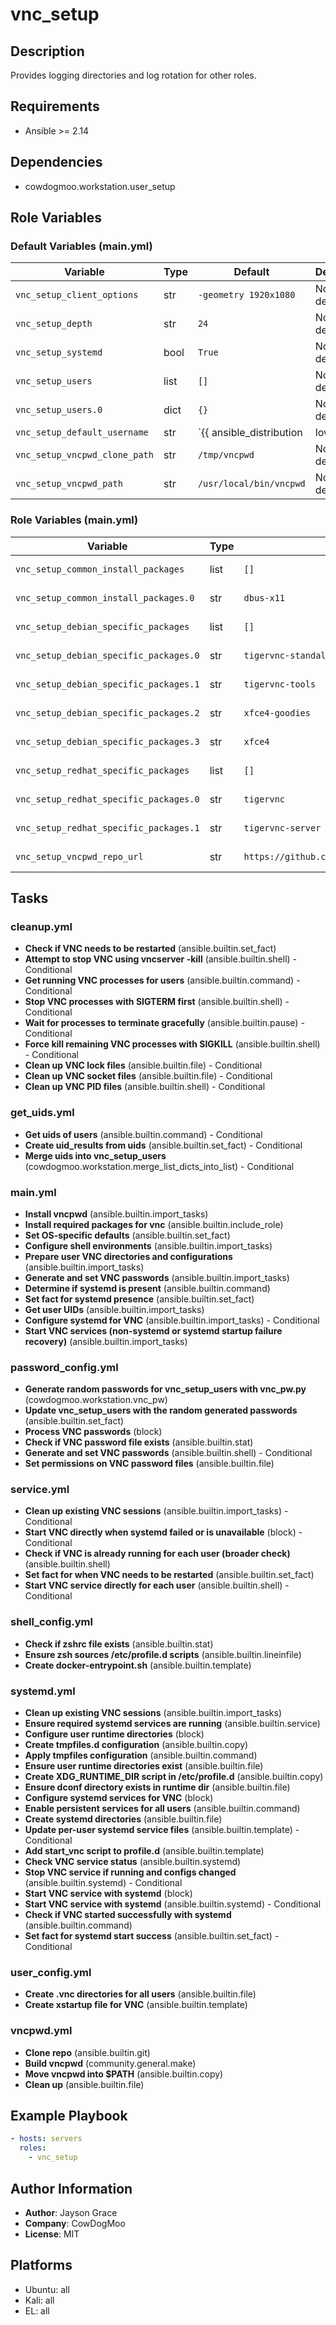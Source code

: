 <!-- DOCSIBLE START -->
# vnc_setup

## Description

Provides logging directories and log rotation for other roles.

## Requirements

- Ansible >= 2.14

## Dependencies

- cowdogmoo.workstation.user_setup

## Role Variables

### Default Variables (main.yml)

| Variable | Type | Default | Description |
|----------|------|---------|-------------|
| `vnc_setup_client_options` | str | `-geometry 1920x1080` | No description |
| `vnc_setup_depth` | str | `24` | No description |
| `vnc_setup_systemd` | bool | `True` | No description |
| `vnc_setup_users` | list | `[]` | No description |
| `vnc_setup_users.0` | dict | `{}` | No description |
| `vnc_setup_default_username` | str | `{{ ansible_distribution | lower }}` | No description |
| `vnc_setup_vncpwd_clone_path` | str | `/tmp/vncpwd` | No description |
| `vnc_setup_vncpwd_path` | str | `/usr/local/bin/vncpwd` | No description |

### Role Variables (main.yml)

| Variable | Type | Value | Description |
|----------|------|-------|-------------|
| `vnc_setup_common_install_packages` | list | `[]` | No description |
| `vnc_setup_common_install_packages.0` | str | `dbus-x11` | No description |
| `vnc_setup_debian_specific_packages` | list | `[]` | No description |
| `vnc_setup_debian_specific_packages.0` | str | `tigervnc-standalone-server` | No description |
| `vnc_setup_debian_specific_packages.1` | str | `tigervnc-tools` | No description |
| `vnc_setup_debian_specific_packages.2` | str | `xfce4-goodies` | No description |
| `vnc_setup_debian_specific_packages.3` | str | `xfce4` | No description |
| `vnc_setup_redhat_specific_packages` | list | `[]` | No description |
| `vnc_setup_redhat_specific_packages.0` | str | `tigervnc` | No description |
| `vnc_setup_redhat_specific_packages.1` | str | `tigervnc-server` | No description |
| `vnc_setup_vncpwd_repo_url` | str | `https://github.com/jeroennijhof/vncpwd.git` | No description |

## Tasks

### cleanup.yml

- **Check if VNC needs to be restarted** (ansible.builtin.set_fact)
- **Attempt to stop VNC using vncserver -kill** (ansible.builtin.shell) - Conditional
- **Get running VNC processes for users** (ansible.builtin.command) - Conditional
- **Stop VNC processes with SIGTERM first** (ansible.builtin.shell) - Conditional
- **Wait for processes to terminate gracefully** (ansible.builtin.pause) - Conditional
- **Force kill remaining VNC processes with SIGKILL** (ansible.builtin.shell) - Conditional
- **Clean up VNC lock files** (ansible.builtin.file) - Conditional
- **Clean up VNC socket files** (ansible.builtin.file) - Conditional
- **Clean up VNC PID files** (ansible.builtin.shell) - Conditional

### get_uids.yml

- **Get uids of users** (ansible.builtin.command) - Conditional
- **Create uid_results from uids** (ansible.builtin.set_fact) - Conditional
- **Merge uids into vnc_setup_users** (cowdogmoo.workstation.merge_list_dicts_into_list) - Conditional

### main.yml

- **Install vncpwd** (ansible.builtin.import_tasks)
- **Install required packages for vnc** (ansible.builtin.include_role)
- **Set OS-specific defaults** (ansible.builtin.set_fact)
- **Configure shell environments** (ansible.builtin.import_tasks)
- **Prepare user VNC directories and configurations** (ansible.builtin.import_tasks)
- **Generate and set VNC passwords** (ansible.builtin.import_tasks)
- **Determine if systemd is present** (ansible.builtin.command)
- **Set fact for systemd presence** (ansible.builtin.set_fact)
- **Get user UIDs** (ansible.builtin.import_tasks)
- **Configure systemd for VNC** (ansible.builtin.import_tasks) - Conditional
- **Start VNC services (non-systemd or systemd startup failure recovery)** (ansible.builtin.import_tasks)

### password_config.yml

- **Generate random passwords for vnc_setup_users with vnc_pw.py** (cowdogmoo.workstation.vnc_pw)
- **Update vnc_setup_users with the random generated passwords** (ansible.builtin.set_fact)
- **Process VNC passwords** (block)
- **Check if VNC password file exists** (ansible.builtin.stat)
- **Generate and set VNC passwords** (ansible.builtin.shell) - Conditional
- **Set permissions on VNC password files** (ansible.builtin.file)

### service.yml

- **Clean up existing VNC sessions** (ansible.builtin.import_tasks) - Conditional
- **Start VNC directly when systemd failed or is unavailable** (block) - Conditional
- **Check if VNC is already running for each user (broader check)** (ansible.builtin.shell)
- **Set fact for when VNC needs to be restarted** (ansible.builtin.set_fact)
- **Start VNC service directly for each user** (ansible.builtin.shell) - Conditional

### shell_config.yml

- **Check if zshrc file exists** (ansible.builtin.stat)
- **Ensure zsh sources /etc/profile.d scripts** (ansible.builtin.lineinfile)
- **Create docker-entrypoint.sh** (ansible.builtin.template)

### systemd.yml

- **Clean up existing VNC sessions** (ansible.builtin.import_tasks)
- **Ensure required systemd services are running** (ansible.builtin.service)
- **Configure user runtime directories** (block)
- **Create tmpfiles.d configuration** (ansible.builtin.copy)
- **Apply tmpfiles configuration** (ansible.builtin.command)
- **Ensure user runtime directories exist** (ansible.builtin.file)
- **Create XDG_RUNTIME_DIR script in /etc/profile.d** (ansible.builtin.copy)
- **Ensure dconf directory exists in runtime dir** (ansible.builtin.file)
- **Configure systemd services for VNC** (block)
- **Enable persistent services for all users** (ansible.builtin.command)
- **Create systemd directories** (ansible.builtin.file)
- **Update per-user systemd service files** (ansible.builtin.template) - Conditional
- **Add start_vnc script to profile.d** (ansible.builtin.template)
- **Check VNC service status** (ansible.builtin.systemd)
- **Stop VNC service if running and configs changed** (ansible.builtin.systemd) - Conditional
- **Start VNC service with systemd** (block)
- **Start VNC service with systemd** (ansible.builtin.systemd) - Conditional
- **Check if VNC started successfully with systemd** (ansible.builtin.command)
- **Set fact for systemd start success** (ansible.builtin.set_fact) - Conditional

### user_config.yml

- **Create .vnc directories for all users** (ansible.builtin.file)
- **Create xstartup file for VNC** (ansible.builtin.template)

### vncpwd.yml

- **Clone repo** (ansible.builtin.git)
- **Build vncpwd** (community.general.make)
- **Move vncpwd into $PATH** (ansible.builtin.copy)
- **Clean up** (ansible.builtin.file)

## Example Playbook

```yaml
- hosts: servers
  roles:
    - vnc_setup
```

## Author Information

- **Author**: Jayson Grace
- **Company**: CowDogMoo
- **License**: MIT

## Platforms

- Ubuntu: all
- Kali: all
- EL: all
<!-- DOCSIBLE END -->
